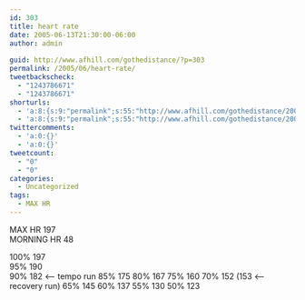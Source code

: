 ```yaml
---
id: 303
title: heart rate
date: 2005-06-13T21:30:00-06:00
author: admin
  
guid: http://www.afhill.com/gothedistance/?p=303
permalink: /2005/06/heart-rate/
tweetbackscheck:
  - "1243786671"
  - "1243786671"
shorturls:
  - 'a:8:{s:9:"permalink";s:55:"http://www.afhill.com/gothedistance/2005/06/heart-rate/";s:7:"tinyurl";s:25:"http://tinyurl.com/cg49hu";s:4:"isgd";s:17:"http://is.gd/hak2";s:5:"bitly";s:18:"http://bit.ly/6gAF";s:5:"snipr";s:22:"http://snipr.com/ap3bq";s:5:"snurl";s:22:"http://snurl.com/ap3bq";s:7:"snipurl";s:24:"http://snipurl.com/ap3bq";s:4:"trim";s:17:"http://tr.im/ck5o";}'
  - 'a:8:{s:9:"permalink";s:55:"http://www.afhill.com/gothedistance/2005/06/heart-rate/";s:7:"tinyurl";s:25:"http://tinyurl.com/cg49hu";s:4:"isgd";s:17:"http://is.gd/hak2";s:5:"bitly";s:18:"http://bit.ly/6gAF";s:5:"snipr";s:22:"http://snipr.com/ap3bq";s:5:"snurl";s:22:"http://snurl.com/ap3bq";s:7:"snipurl";s:24:"http://snipurl.com/ap3bq";s:4:"trim";s:17:"http://tr.im/ck5o";}'
twittercomments:
  - 'a:0:{}'
  - 'a:0:{}'
tweetcount:
  - "0"
  - "0"
categories:
  - Uncategorized
tags:
  - MAX HR
---
```

MAX HR 197  
MORNING HR 48 

100% 197  
95% 190  
90% 182 <-- tempo run 85% 175 80% 167 75% 160 70% 152 (153 <-- recovery run) 65% 145 60% 137 55% 130 50% 123